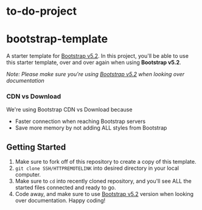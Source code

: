 # to-do-project
# bootstrap-template
A starter template for [Bootstrap v5.2](https://getbootstrap.com/docs/5.2/getting-started/introduction/).
In this project, you'll be able to use this starter template, over and over again when using **Bootstrap v5.2**.

*Note: Please make sure you're using [Bootstrap v5.2](https://getbootstrap.com/docs/5.2/getting-started/introduction/) when looking over documentation*

### CDN vs Download
We're using Bootstrap CDN vs Download because
- Faster connection when reaching Bootstrap servers
- Save more memory by not adding ALL styles from Bootstrap

## Getting Started
1. Make sure to fork off of this repository to create a copy of this template.
2. `git clone SSH/HTTPREMOTELINK` into desired directory in your local computer.
3. Make sure to `cd` into recently cloned repository, and you'll see ALL the started files connected and ready to go.
4. Code away, and make sure to use [Bootstrap v5.2](https://getbootstrap.com/docs/5.2/getting-started/introduction/) version when looking over documentation. Happy coding!
